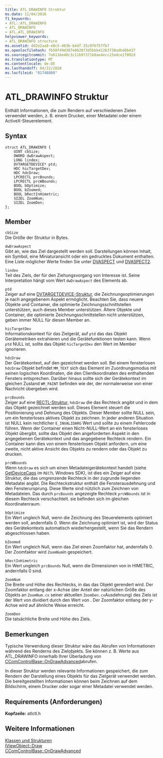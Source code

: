 ```yaml
---
title: ATL_DRAWINFO Struktur
ms.date: 11/04/2016
f1_keywords:
- ATL::ATL_DRAWINFO
- ATL_DRAWINFO
- ATL.ATL_DRAWINFO
helpviewer_keywords:
- ATL_DRAWINFO structure
ms.assetid: dd2e2aa8-e8c5-403b-b4df-35c0f6f57fb7
ms.openlocfilehash: fb50f49d387e8620f3d5bbb41263738adbd8b437
ms.sourcegitcommit: 7a6116e48c3c11b97371b8ae4ecc23adce1f092d
ms.translationtype: MT
ms.contentlocale: de-DE
ms.lasthandoff: 04/22/2020
ms.locfileid: "81748808"
---
```

# <a name="atl_drawinfo-structure"></a>ATL_DRAWINFO Struktur

Enthält Informationen, die zum Rendern auf verschiedenen Zielen verwendet werden, z. B. einem Drucker, einer Metadatei oder einem ActiveX-Steuerelement.

## <a name="syntax"></a>Syntax

```
struct ATL_DRAWINFO {
    UINT cbSize;
    DWORD dwDrawAspect;
    LONG lindex;
    DVTARGETDEVICE* ptd;
    HDC hicTargetDev;
    HDC hdcDraw;
    LPCRECTL prcBounds;
    LPCRECTL prcWBounds;
    BOOL bOptimize;
    BOOL bZoomed;
    BOOL bRectInHimetric;
    SIZEL ZoomNum;
    SIZEL ZoomDen;
};
```

## <a name="members"></a>Member

`cbSize`<br/>
Die Größe der Struktur in Bytes.

`dwDrawAspect`<br/>
Gibt an, wie das Ziel dargestellt werden soll. Darstellungen können Inhalt, ein Symbol, eine Miniaturansicht oder ein gedrucktes Dokument enthalten. Eine Liste möglicher Werte finden Sie unter [DVASPECT](/windows/win32/api/wtypes/ne-wtypes-dvaspect) und [DVASPECT2](/windows/win32/api/ocidl/ne-ocidl-dvaspect2).

`lindex`<br/>
Teil des Ziels, der für den Ziehungsvorgang von Interesse ist. Seine Interpretation hängt vom Wert `dwDrawAspect` des Elements ab.

`ptd`<br/>
Zeiger auf eine [DVTARGETDEVICE-Struktur,](/windows/win32/api/objidl/ns-objidl-dvtargetdevice) die Zeichnungsoptimierungen je nach angegebenem Aspekt ermöglicht. Beachten Sie, dass neuere Objekte und Container, die optimierte Zeichnungsschnittstellen unterstützen, auch dieses Member unterstützen. Ältere Objekte und Container, die optimierte Zeichnungsschnittstellen nicht unterstützen, geben immer NULL für diesen Member an.

`hicTargetDev`<br/>
Informationskontext für das Zielgerät, auf `ptd` das das Objekt Gerätemetriken extrahieren und die Gerätefunktionen testen kann. Wenn `ptd` NULL ist, sollte das Objekt `hicTargetDev` den Wert im Member ignorieren.

`hdcDraw`<br/>
Der Gerätekontext, auf den gezeichnet werden soll. Bei einem fensterlosen `hdcDraw` Objekt befindet `MM_TEXT` sich das Element im Zuordnungsmodus mit seinen logischen Koordinaten, die den Clientkoordinaten des enthaltenden Fensters entsprechen. Darüber hinaus sollte sich der Gerätekontext im gleichen Zustand `WM_PAINT` befinden wie der, der normalerweise von einer Nachricht übergeben wird.

`prcBounds`<br/>
Zeiger auf eine [RECTL-Struktur,](/windows/win32/api/windef/ns-windef-rectl) `hdcDraw` die das Rechteck angibt und in dem das Objekt gezeichnet werden soll. Dieses Element steuert die Positionierung und Dehnung des Objekts. Dieser Member sollte NULL sein, um ein fensterloses aktives Objekt zu zeichnen. In jeder anderen Situation ist NULL kein rechtlicher `E_INVALIDARG` Wert und sollte zu einem Fehlercode führen. Wenn der Container einen Nicht-NULL-Wert an ein fensterloses Objekt übergibt, sollte das Objekt den angeforderten Aspekt in den angegebenen Gerätekontext und das angegebene Rechteck rendern. Ein Container kann dies von einem fensterlosen Objekt anfordern, um eine zweite, nicht aktive Ansicht des Objekts zu rendern oder das Objekt zu drucken.

`prcWBounds`<br/>
Wenn `hdcDraw` es sich um einen Metadateigerätekontext handelt (siehe [GetDeviceCaps](/windows/win32/api/wingdi/nf-wingdi-getdevicecaps) im `RECTL` Windows SDK), ist dies ein Zeiger auf eine Struktur, die das umgrenzende Rechteck in der zugrunde liegenden Metadatei angibt. Die Rechteckstruktur enthält die Fensterausdehnung und den Fensterursprung. Diese Werte sind nützlich zum Zeichnen von Metadateien. Das durch `prcBounds` angezeigte Rechteck `prcWBounds` ist in diesem Rechteck verschachtelt. sie befinden sich im gleichen Koordinatenraum.

`bOptimize`<br/>
Ein Wert ungleich Null, wenn die Zeichnung des Steuerelements optimiert werden soll, andernfalls 0. Wenn die Zeichnung optimiert ist, wird der Status des Gerätekontexts automatisch wiederhergestellt, wenn Sie das Rendern abgeschlossen haben.

`bZoomed`<br/>
Ein Wert ungleich Null, wenn das Ziel einen Zoomfaktor hat, andernfalls 0. Der Zoomfaktor wird `ZoomNum`in gespeichert.

`bRectInHimetric`<br/>
Ein Wert ungleich `prcBounds` Null, wenn die Dimensionen von in HIMETRIC, andernfalls 0 sind.

`ZoomNum`<br/>
Die Breite und Höhe des Rechtecks, in das das Objekt gerendert wird. Der Zoomfaktor entlang der x-Achse (der Anteil der natürlichen Größe des Objekts an `ZoomNum.cx` seiner aktuellen `ZoomDen.cx`Ausdehnung) des Ziels ist der Wert von dividiert durch den Wert von . Der Zoomfaktor entlang der y-Achse wird auf ähnliche Weise erreicht.

`ZoomDen`<br/>
Die tatsächliche Breite und Höhe des Ziels.

## <a name="remarks"></a>Bemerkungen

Typische Verwendung dieser Struktur wäre das Abrufen von Informationen während des Renderns des Zielobjekts. Sie können z. B. Werte aus ATL_DRAWINFO innerhalb Ihrer Überladung von [CComControlBase::OnDrawAdvanced](ccomcontrolbase-class.md#ondrawadvanced)abrufen.

In dieser Struktur werden relevante Informationen gespeichert, die zum Rendern der Darstellung eines Objekts für das Zielgerät verwendet werden. Die bereitgestellten Informationen können beim Zeichnen auf dem Bildschirm, einem Drucker oder sogar einer Metadatei verwendet werden.

## <a name="requirements"></a>Requirements (Anforderungen)

**Kopfzeile:** atlctl.h

## <a name="see-also"></a>Weitere Informationen

[Klassen und Strukturen](../../atl/reference/atl-classes.md)<br/>
[IViewObject::Draw](/windows/win32/api/oleidl/nf-oleidl-iviewobject-draw)<br/>
[CComControlBase::OnDrawAdvanced](../../atl/reference/ccomcontrolbase-class.md#ondrawadvanced)
